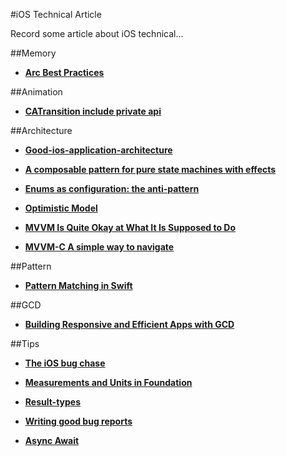 

#iOS Technical Article

Record some article about iOS technical...

##Memory 

* [**Arc Best Practices**](http://amattn.com/p/arc_best_practices.html)

##Animation

* [**CATransition include private api**](http://iphonedevwiki.net/index.php/CATransition)

##Architecture 

* [**Good-ios-application-architecture**](http://slideslive.com/38897361/good-ios-application-architecture-en)

* [**A composable pattern for pure state machines with effects**](https://gist.github.com/andymatuschak/d5f0a8730ad601bcccae97e8398e25b2)

* [**Enums as configuration: the anti-pattern**](
http://www.jessesquires.com/enums-as-configs/)

* [**Optimistic Model**](
https://stanfy.com/blog/do-not-let-your-user-see-spinners/)

* [**MVVM Is Quite Okay at What It Is Supposed to Do**](
http://christiantietze.de/posts/2016/08/mvvm-is-okay-for-what-it-does/)

* [**MVVM-C A simple way to navigate**](
http://tech.trivago.com/2016/08/26/mvvm-c-a-simple-way-to-navigate//)



##Pattern

* [**Pattern Matching in Swift**](https://www.raywenderlich.com/134844/pattern-matching-in-swift)

##GCD

* [**Building Responsive and Efficient Apps with GCD**](https://developer.apple.com/videos/play/wwdc2015/718/)

##Tips

* [**The iOS bug chase**](http://allegro.tech/2016/08/the-ios-bug-chase.html)

* [**Measurements and Units in Foundation**](https://oleb.net/blog/2016/07/measurements-and-units/)

* [**Result-types**](http://www.cocoawithlove.com/blog/2016/08/21/result-types-part-one.html)

* [**Writing good bug reports**](https://pspdfkit.com/blog/2016/writing-good-bug-reports/)

* [**Async Await**](http://khanlou.com/2016/09/async-await/)
